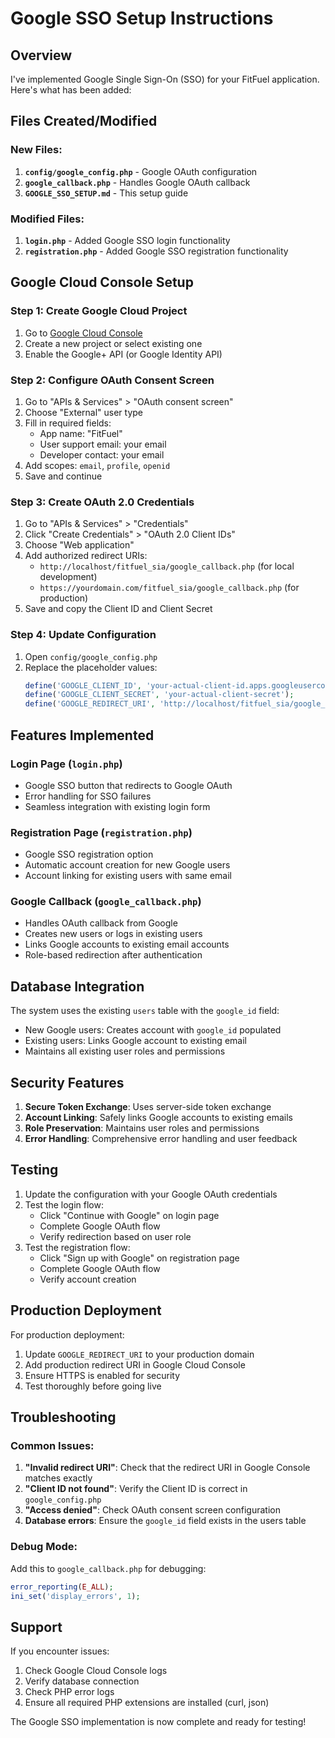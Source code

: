 # Google SSO Setup Instructions

## Overview
I've implemented Google Single Sign-On (SSO) for your FitFuel application. Here's what has been added:

## Files Created/Modified

### New Files:
1. **`config/google_config.php`** - Google OAuth configuration
2. **`google_callback.php`** - Handles Google OAuth callback
3. **`GOOGLE_SSO_SETUP.md`** - This setup guide

### Modified Files:
1. **`login.php`** - Added Google SSO login functionality
2. **`registration.php`** - Added Google SSO registration functionality

## Google Cloud Console Setup

### Step 1: Create Google Cloud Project
1. Go to [Google Cloud Console](https://console.cloud.google.com/)
2. Create a new project or select existing one
3. Enable the Google+ API (or Google Identity API)

### Step 2: Configure OAuth Consent Screen
1. Go to "APIs & Services" > "OAuth consent screen"
2. Choose "External" user type
3. Fill in required fields:
   - App name: "FitFuel"
   - User support email: your email
   - Developer contact: your email
4. Add scopes: `email`, `profile`, `openid`
5. Save and continue

### Step 3: Create OAuth 2.0 Credentials
1. Go to "APIs & Services" > "Credentials"
2. Click "Create Credentials" > "OAuth 2.0 Client IDs"
3. Choose "Web application"
4. Add authorized redirect URIs:
   - `http://localhost/fitfuel_sia/google_callback.php` (for local development)
   - `https://yourdomain.com/fitfuel_sia/google_callback.php` (for production)
5. Save and copy the Client ID and Client Secret

### Step 4: Update Configuration
1. Open `config/google_config.php`
2. Replace the placeholder values:
   ```php
   define('GOOGLE_CLIENT_ID', 'your-actual-client-id.apps.googleusercontent.com');
   define('GOOGLE_CLIENT_SECRET', 'your-actual-client-secret');
   define('GOOGLE_REDIRECT_URI', 'http://localhost/fitfuel_sia/google_callback.php');
   ```

## Features Implemented

### Login Page (`login.php`)
- Google SSO button that redirects to Google OAuth
- Error handling for SSO failures
- Seamless integration with existing login form

### Registration Page (`registration.php`)
- Google SSO registration option
- Automatic account creation for new Google users
- Account linking for existing users with same email

### Google Callback (`google_callback.php`)
- Handles OAuth callback from Google
- Creates new users or logs in existing users
- Links Google accounts to existing email accounts
- Role-based redirection after authentication

## Database Integration

The system uses the existing `users` table with the `google_id` field:
- New Google users: Creates account with `google_id` populated
- Existing users: Links Google account to existing email
- Maintains all existing user roles and permissions

## Security Features

1. **Secure Token Exchange**: Uses server-side token exchange
2. **Account Linking**: Safely links Google accounts to existing emails
3. **Role Preservation**: Maintains user roles and permissions
4. **Error Handling**: Comprehensive error handling and user feedback

## Testing

1. Update the configuration with your Google OAuth credentials
2. Test the login flow:
   - Click "Continue with Google" on login page
   - Complete Google OAuth flow
   - Verify redirection based on user role
3. Test the registration flow:
   - Click "Sign up with Google" on registration page
   - Complete Google OAuth flow
   - Verify account creation

## Production Deployment

For production deployment:
1. Update `GOOGLE_REDIRECT_URI` to your production domain
2. Add production redirect URI in Google Cloud Console
3. Ensure HTTPS is enabled for security
4. Test thoroughly before going live

## Troubleshooting

### Common Issues:
1. **"Invalid redirect URI"**: Check that the redirect URI in Google Console matches exactly
2. **"Client ID not found"**: Verify the Client ID is correct in `google_config.php`
3. **"Access denied"**: Check OAuth consent screen configuration
4. **Database errors**: Ensure the `google_id` field exists in the users table

### Debug Mode:
Add this to `google_callback.php` for debugging:
```php
error_reporting(E_ALL);
ini_set('display_errors', 1);
```

## Support

If you encounter issues:
1. Check Google Cloud Console logs
2. Verify database connection
3. Check PHP error logs
4. Ensure all required PHP extensions are installed (curl, json)

The Google SSO implementation is now complete and ready for testing!
